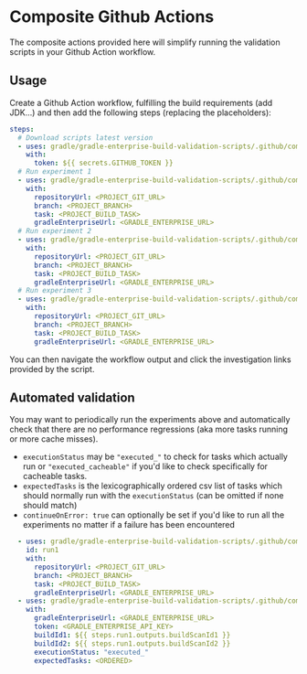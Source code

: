 # Composite Github Actions

The composite actions provided here will simplify running the validation scripts in your Github Action workflow.

## Usage

Create a Github Action workflow, fulfilling the build requirements (add JDK...) and then add the following steps (replacing the placeholders):

```yaml
steps:
  # Download scripts latest version
  - uses: gradle/gradle-enterprise-build-validation-scripts/.github/composite/getLatest@v1.0.2
    with:
      token: ${{ secrets.GITHUB_TOKEN }}
  # Run experiment 1
  - uses: gradle/gradle-enterprise-build-validation-scripts/.github/composite/exp1@v1.0.2
    with:
      repositoryUrl: <PROJECT_GIT_URL>
      branch: <PROJECT_BRANCH>
      task: <PROJECT_BUILD_TASK>
      gradleEnterpriseUrl: <GRADLE_ENTERPRISE_URL>
  # Run experiment 2
  - uses: gradle/gradle-enterprise-build-validation-scripts/.github/composite/exp2@v1.0.2
    with:
      repositoryUrl: <PROJECT_GIT_URL>
      branch: <PROJECT_BRANCH>
      task: <PROJECT_BUILD_TASK>
      gradleEnterpriseUrl: <GRADLE_ENTERPRISE_URL>
  # Run experiment 3
  - uses: gradle/gradle-enterprise-build-validation-scripts/.github/composite/exp3@v1.0.2
    with:
      repositoryUrl: <PROJECT_GIT_URL>
      branch: <PROJECT_BRANCH>
      task: <PROJECT_BUILD_TASK>
      gradleEnterpriseUrl: <GRADLE_ENTERPRISE_URL>
```

You can then navigate the workflow output and click the investigation links provided by the script.

## Automated validation

You may want to periodically run the experiments above and automatically check that there are no performance regressions (aka more tasks running or more cache misses).
- ```executionStatus``` may be ```"executed_"``` to check for tasks which actually run or ```"executed_cacheable"``` if you'd like to check specifically for cacheable tasks.
- ```expectedTasks``` is the lexicographically ordered csv list of tasks which should normally run with the ```executionStatus``` (can be omitted if none should match)
- ```continueOnError: true``` can optionally be set if you'd like to run all the experiments no matter if a failure has been encountered

```yaml
  - uses: gradle/gradle-enterprise-build-validation-scripts/.github/composite/exp1@v1.0.2
    id: run1
    with:
      repositoryUrl: <PROJECT_GIT_URL>
      branch: <PROJECT_BRANCH>
      task: <PROJECT_BUILD_TASK>
      gradleEnterpriseUrl: <GRADLE_ENTERPRISE_URL>
  - uses: gradle/gradle-enterprise-build-validation-scripts/.github/composite/assert@v1.0.2
    with:
      gradleEnterpriseUrl: <GRADLE_ENTERPRISE_URL>
      token: <GRADLE_ENTERPRISE_API_KEY>
      buildId1: ${{ steps.run1.outputs.buildScanId1 }}
      buildId2: ${{ steps.run1.outputs.buildScanId2 }}
      executionStatus: "executed_"
      expectedTasks: <ORDERED>
```

